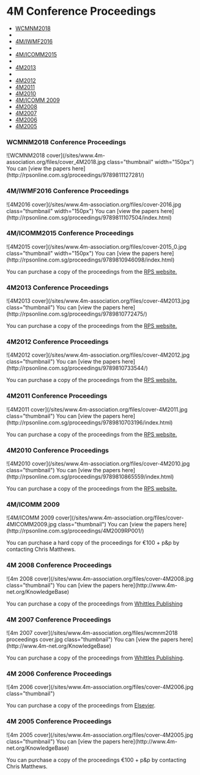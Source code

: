 # 4M Conference Proceedings

<ul class="links in-links">
<li><a href="/content/4M-conference-series#2018">WCMNM2018</a><li>
<li><a href="/content/4M-conference-series#2016">4M/IWMF2016</a><li>
<li><a href="/content/4M-conference-series#2015">4M/ICOMM2015</a><li>
<li><a href="/content/4M-conference-series#2013">4M2013</a><li>
<li><a href="/content/4M-conference-series#2012">4M2012</a></li>
<li><a href="/content/4M-conference-series#2011">4M2011</a></li>  
<li><a href="/content/4M-conference-series#2010">4M2010</a></li>
<li><a href="/content/4M-conference-series#2009">4M/ICOMM 2009</a></li>
<li><a href="/content/4M-conference-series#2008">4M2008</a></li>
<li><a href="/content/4M-conference-series#2007">4M2007</a></li>
<li><a href="/content/4M-conference-series#2006">4M2006</a></li>
<li><a href="/content/4M-conference-series#2005">4M2005</a></li>
</ul>
<!--break-->
<h3 id="2018">WCMNM2018 Conference Proceedings</h3>
![WCMNM2018 cover](/sites/www.4m-association.org/files/cover_4M2018.jpg class="thumbnail" width="150px")
You can [view the papers here](http://rpsonline.com.sg/proceedings/9789811127281/)

<h3 id="2016">4M/IWMF2016 Conference Proceedings</h3>
![4M2016 cover](/sites/www.4m-association.org/files/cover-2016.jpg class="thumbnail" width="150px")
You can [view the papers here](http://rpsonline.com.sg/proceedings/9789811107504/index.html)

<h3 id="2015">4M/ICOMM2015 Conference Proceedings</h3>
![4M2015 cover](/sites/www.4m-association.org/files/cover-2015_0.jpg class="thumbnail" width="150px")
You can [view the papers here](http://rpsonline.com.sg/proceedings/9789810946098/index.html)

You can purchase a copy of the proceedings from the [RPS website.](http://rpsonline.com.sg/rpsweb/9789810946098.html)

<h3 id="2013">4M2013 Conference Proceedings</h3>
![4M2013 cover](/sites/www.4m-association.org/files/cover-4M2013.jpg class="thumbnail")
You can [view the papers here](http://rpsonline.com.sg/proceedings/9789810772475/)

You can purchase a copy of the proceedings from the [RPS website.](http://rpsonline.com.sg/rpsweb/9789810772475.html)


<h3 id="2012">4M2012 Conference Proceedings</h3>
![4M2012 cover](/sites/www.4m-association.org/files/cover-4M2012.jpg class="thumbnail")
You can [view the papers here](http://rpsonline.com.sg/proceedings/9789810733544/)

You can purchase a copy of the proceedings from the [RPS website.](http://rpsonline.com.sg/rpsweb/9789810733537.html) 


<h3 id="2011">4M2011 Conference Proceedings</h3>
![4M2011 cover](/sites/www.4m-association.org/files/cover-4M2011.jpg class="thumbnail")
You can [view the papers here](http://rpsonline.com.sg/proceedings/9789810703196/index.html)

You can purchase a copy of the proceedings from the [RPS website.](http://rpsonline.com.sg/rpsweb/8th-international-conference-on-multi-material-micro-manufacture.html)    

  
<h3 id="2010">4M2010 Conference Proceedings</h3>
![4M2010 cover](/sites/www.4m-association.org/files/cover-4M2010.jpg class="thumbnail")
You can [view the papers here](http://rpsonline.com.sg/proceedings/9789810865559/index.html)

You can purchase a copy of the proceedings from the [RPS website.](http://rpsonline.com.sg/proceedings/9789810865559.html)  


<h3 id="2009">4M/ICOMM 2009</h3>
![4M/ICOMM 2009 cover](/sites/www.4m-association.org/files/cover-4MICOMM2009.jpg class="thumbnail")
You can [view the papers here](http://rpsonline.com.sg/proceedings/4M2009RP001/) 
 
You can purchase a hard copy of the proceedings for 	€100 + p&p by contacting Chris Matthews.


<h3 id="2008">4M 2008 Conference Proceedings</h3>
![4m 2008 cover](/sites/www.4m-association.org/files/cover-4M2008.jpg class="thumbnail")
You can [view the papers here](http://www.4m-net.org/KnowledgeBase)

You can purchase a copy of the proceedings from [Whittles Publishing](http://moo.whittlespublishing.com/whittles/item/5106)


<h3 id="2007">4M 2007 Conference Proceedings</h3>
![4m 2007 cover](/sites/www.4m-association.org/files/wcmnm2018 proceedings cover.jpg class="thumbnail")
You can [view the papers here](http://www.4m-net.org/KnowledgeBase)

You can purchase a copy of the proceedings from [Whittles Publishing](http://moo.whittlespublishing.com/whittles/item/3779).

<h3 id="2006">4M 2006 Conference Proceedings</h3>
![4m 2006 cover](/sites/www.4m-association.org/files/cover-4M2006.jpg class="thumbnail")

You can purchase a copy of the proceedings from [Elsevier](http://elsevier.com/wps/find/bookdescription.cws_home/710258/description).

<h3 id="2005">4M 2005 Conference Proceedings</h3>
![4m 2005 cover](/sites/www.4m-association.org/files/cover-4M2005.jpg class="thumbnail")
You can [view the papers here](http://www.4m-net.org/KnowledgeBase)

You can purchase a copy of the proceedings €100 + p&p by contacting Chris Matthews.